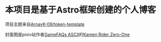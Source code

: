 # 本项目是基于Astro框架创建的个人博客 

项目主题来自[ArnavK-09/token-template](https://github.com/ArnavK-09/token-template "短发+像素风可太戳我XP了")

封面图是pixiv站作者[GameFAQs ASCII](https://www.pixiv.net/users/13149600 "我也是通过这个主题第一次了解到ASCII Art这一艺术的")的[Kamen Rider Zero-One](https://www.pixiv.net/artworks/76986156 "吔我崴脚踢！")

